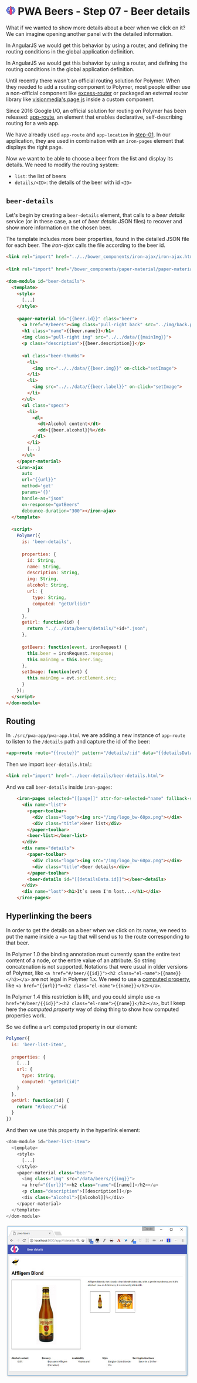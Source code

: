 # ![](/img/logo-25px.png) PWA Beers - Step 07 - Beer details

What if we wanted to show more details about a beer when we click on it? We can imagine opening another panel with the detailed information.

In AngularJS we would get this behavior by using a router, and defining the routing conditions in the global application definition.

In AngularJS we would get this behavior by using a router, and defining the routing conditions in the global application definition.

Until recently there wasn't an official routing solution for Polymer. When they needed to add a routing component to Polymer, most people either use a non-official component like [excess-router](https://github.com/atotic/excess-router) or packaged an external router library like [visionmedia's page.js](https://visionmedia.github.io/page.js/) inside a custom component.

Since 2016 Google I/O, an official solution for routing on Polymer has been released: [app-route](https://elements.polymer-project.org/elements/app-route), an element that enables declarative, self-describing routing for a web app.

We have already used `app-route` and `app-location` in [step-01](./step-01/). In our application, they are used in combination with an `iron-pages` element that displays the right page. 

Now we want to be able to choose a beer from the list and display its details. We need to modify the routing system:

- `list`: the list of beers
- `details/<ID>`: the details of the beer with id `<ID>`


## `beer-details`

Let's begin by creating a `beer-details` element, that calls to a *beer details* service (or in these case, a set of *beer details* JSON files) to recover and show more information on the chosen beer.


The template includes more beer properties, found in the detailed JSON file for each beer.
The *iron-ajax* calls the file according to the beer id.

```html
<link rel="import" href="../../bower_components/iron-ajax/iron-ajax.html">

<link rel="import" href="/bower_components/paper-material/paper-material.html">

<dom-module id="beer-details">
  <template>
    <style>
      [...]
    </style>

    <paper-material id="{{beer.id}}" class="beer">
      <a href="#/beers"><img class="pull-right back" src="../img/back.png"></a>
      <h1 class="name">{{beer.name}}</h1>
      <img class="pull-right img" src="../../data/{{mainImg}}">
      <p class="description">{{beer.description}}</p>

      <ul class="beer-thumbs">
        <li>
          <img src="../../data/{{beer.img}}" on-click="setImage">
        </li>
        <li>
          <img src="../../data/{{beer.label}}" on-click="setImage">
        </li>
      </ul>
      <ul class="specs">
        <li>
          <dl>
            <dt>Alcohol content</dt>
            <dd>{{beer.alcohol}}%</dd>
          </dl>
        </li>
        [...]
      </ul>
    </paper-material>
    <iron-ajax
      auto
      url="{{url}}"
      method='get'
      params='{}'
      handle-as="json"
      on-response="gotBeers"
      debounce-duration="300"></iron-ajax>
  </template>

  <script>
    Polymer({
      is: 'beer-details',

      properties: {
        id: String,
        name: String,
        description: String,
        img: String,
        alcohol: String,
        url: {
          type: String,
          computed: "getUrl(id)"
        }
      },
      getUrl: function(id) {
        return "../../data/beers/details/"+id+".json";
      },

      gotBeers: function(event, ironRequest) {
        this.beer = ironRequest.response;
        this.mainImg = this.beer.img;
      },
      setImage: function(evt) {
        this.mainImg = evt.srcElement.src;
      }
    });
  </script>
</dom-module>
```


## Routing 

In `./src/pwa-app/pwa-app.html` we are adding a new instance of `app-route` to listen to the `/details` path and capture the id of the beer:

```html
<app-route route="{{route}}" pattern="/details/:id" data="{{detailsData}}"></app-route>
```

Then we import `beer-details.html`:

```html
<link rel="import" href="../beer-details/beer-details.html">
```  

And we call `beer-details` inside `iron-pages`: 

```html
    <iron-pages selected="[[page]]" attr-for-selected="name" fallback-selection="lost">
      <div name="list">
        <paper-toolbar>
          <div class="logo"><img src="/img/logo_bw-60px.png"></div>
          <div class="title">Beer list</div>
        </paper-toolbar>     
        <beer-list></beer-list>
      </div>
      <div name="details">        
        <paper-toolbar>
          <div class="logo"><img src="/img/logo_bw-60px.png"></div>
          <div class="title">Beer details</div>
        </paper-toolbar>  
        <beer-details id="[[detailsData.id]]"></beer-details>   
      </div>
      <div name="lost"><h1>It`s seem I'm lost...</h1></div>
    </iron-pages>
``` 

## Hyperlinking the beers

In order to get the details on a beer when we click on its name, we need to put the name inside a `<a>` tag that will send us to the route corresponding to that beer.

In Polymer 1.0 the binding annotation must currently span the entire text content of a node, or the entire value of an attribute. So string concatenation is not supported. Notations that were usual in older versions of Polymer, like `<a href="#/beer/{{id}}"><h2 class="el-name">{{name}}</h2></a>` are not legal in Polymer 1.x.  We need to use a [computed property](https://www.polymer-project.org/1.0/docs/devguide/properties.html#computed-properties), like `<a href="{{url}}"><h2 class="el-name">{{name}}</h2></a>`.

In Polymer 1.4 this restriction is lift, and you could simple use `<a href="#/beer/{{id}}"><h2 class="el-name">{{name}}</h2></a>`, but I keep here the *computed property* way of doing thing to show how computed properties work.

So we define a `url` computed property in our element:

```javascript
Polymer({
  is: 'beer-list-item',

  properties: {
    [...]
    url: {
      type: String,
      computed: "getUrl(id)"
    }
  },
  getUrl: function(id) {
    return "#/beer/"+id
  }
})
```

And then we use this property in the hyperlink element:

```javascript
<dom-module id="beer-list-item">
  <template>
    <style>
      [...]
    </style>
    <paper-material class="beer">
      <img class="img" src="/data/beers/{{img}}">
      <a href="{{url}}"><h2 class="name">[[name]]</h2></a>
      <p class="description">[[description]]</p>
      <div class="alcohol">[[alcohol]]%</div>
    </paper-material>
  </template>
</dom-module>
```

[![Screenshot](/img/step-07_01.t.jpg)](/img/step-07_01.jpg)  